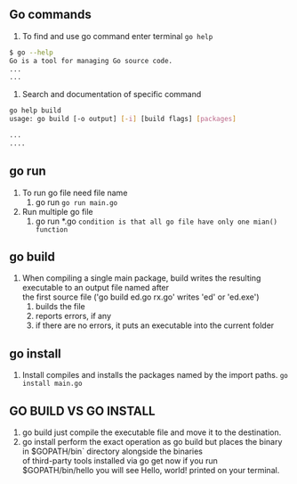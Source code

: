 ## Go commands  
1. To find and use go command enter terminal `go help`  
````bash
$ go --help
Go is a tool for managing Go source code. 
...
...
````  

1. Search and documentation of specific command   
````bash
go help build
usage: go build [-o output] [-i] [build flags] [packages]

...
....
````
## go run
1. To run go file need file name  
    1. go run <file name> `go run main.go`    
1. Run multiple go file 
   1. go run *.go  `condition is that all go file have only one mian() function `  
    
##  go build     
1. When compiling a single main package, build writes the resulting executable to an output file named after  
   the first source file ('go build ed.go rx.go' writes 'ed' or 'ed.exe')
    1. builds the file  
    1. reports errors, if any  
    1. if there are no errors, it puts an executable into the current folder   
    
## go install  
1. Install compiles and installs the packages named by the import paths.
`go install main.go `  
   
## GO BUILD VS GO INSTALL  
1. go build just compile the executable file and move it to the destination.  
1. go install perform the exact operation as go build but places the binary in $GOPATH/bin` directory alongside the binaries    
   of third-party tools installed via go get now if you run $GOPATH/bin/hello you will see Hello, world! printed on your terminal.   
    

   
